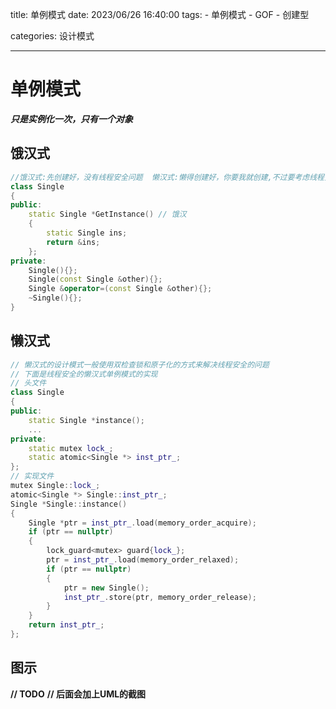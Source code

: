 title: 单例模式
date: 2023/06/26 16:40:00
tags: 
    - 单例模式
    - GOF
    - 创建型

categories: 设计模式

---
# 单例模式

***只是实例化一次，只有一个对象***

## 饿汉式

```cc
//饿汉式:先创建好，没有线程安全问题  懒汉式:懒得创建好，你要我就创建,不过要考虑线程安全问题
class Single
{
public:
    static Single *GetInstance() // 饿汉
    {
        static Single ins;
        return &ins;
    };
private:
    Single(){};
    Single(const Single &other){};
    Single &operator=(const Single &other){};
    ~Single(){};
}
```

## 懒汉式

```cc
// 懒汉式的设计模式一般使用双检查锁和原子化的方式来解决线程安全的问题
// 下面是线程安全的懒汉式单例模式的实现
// 头文件
class Single
{
public:
    static Single *instance();
    ...
private:
    static mutex lock_;
    static atomic<Single *> inst_ptr_;
};
// 实现文件
mutex Single::lock_;
atomic<Single *> Single::inst_ptr_;
Single *Single::instance()
{
    Single *ptr = inst_ptr_.load(memory_order_acquire);
    if (ptr == nullptr)
    {
        lock_guard<mutex> guard{lock_};
        ptr = inst_ptr_.load(memory_order_relaxed);
        if (ptr == nullptr)
        {
            ptr = new Single();
            inst_ptr_.store(ptr, memory_order_release);
        }
    }
    return inst_ptr_;
};
```
## 图示
**// TODO**
**// 后面会加上UML的截图**

